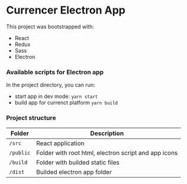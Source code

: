 # Currencer Electron App

This project was bootstrapped with:
- React
- Redux
- Sass
- Electron

### Available scripts for Electron app

In the project directory, you can run:

 - start app in dev mode: 
 `yarn start` 
 - build app for currenct platform
 `yarn build`

### Project structure


| Folder               |  Description                        |
|----------------------|-------------------------------------|
| `/src`             | React application                       |
| `/public` | Folder with root html, electron script and app icons|
|`/build` | Folder with builded static files |
| `/dist` | Builded electron app folder            | 


